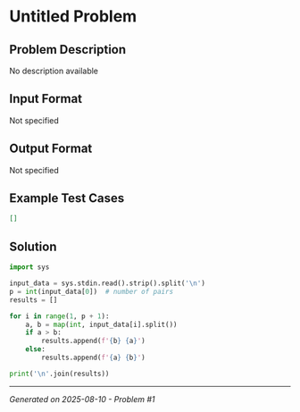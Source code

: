 # Untitled Problem

## Problem Description
No description available

## Input Format
Not specified

## Output Format
Not specified

## Example Test Cases
```json
[]
```

## Solution
```python
import sys

input_data = sys.stdin.read().strip().split('\n')
p = int(input_data[0])  # number of pairs
results = []

for i in range(1, p + 1):
    a, b = map(int, input_data[i].split())
    if a > b:
        results.append(f'{b} {a}')
    else:
        results.append(f'{a} {b}')

print('\n'.join(results))
```

---
*Generated on 2025-08-10 - Problem #1*